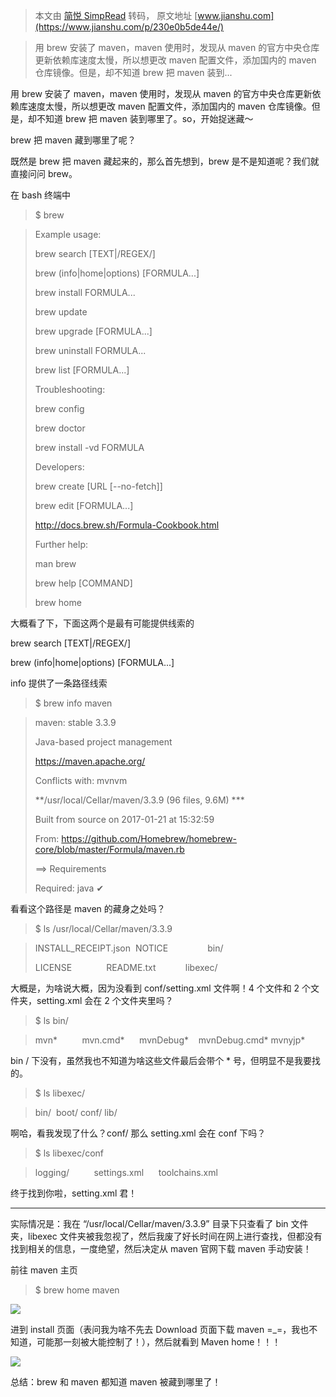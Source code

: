 > 本文由 [简悦 SimpRead](http://ksria.com/simpread/) 转码， 原文地址 [www.jianshu.com](https://www.jianshu.com/p/230e0b5de44e/)

> 用 brew 安装了 maven，maven 使用时，发现从 maven 的官方中央仓库更新依赖库速度太慢，所以想更改 maven 配置文件，添加国内的 maven 仓库镜像。但是，却不知道 brew 把 maven 装到...

用 brew 安装了 maven，maven 使用时，发现从 maven 的官方中央仓库更新依赖库速度太慢，所以想更改 maven 配置文件，添加国内的 maven 仓库镜像。但是，却不知道 brew 把 maven 装到哪里了。so，开始捉迷藏～

brew 把 maven 藏到哪里了呢？

既然是 brew 把 maven 藏起来的，那么首先想到，brew 是不是知道呢？我们就直接问问 brew。

在 bash 终端中

> $ brew  

> Example usage:
> 
> brew search [TEXT|/REGEX/]
> 
> brew (info|home|options) [FORMULA...]
> 
> brew install FORMULA...
> 
> brew update
> 
> brew upgrade [FORMULA...]
> 
> brew uninstall FORMULA...
> 
> brew list [FORMULA...]
> 
> Troubleshooting:
> 
> brew config
> 
> brew doctor
> 
> brew install -vd FORMULA
> 
> Developers:
> 
> brew create [URL [--no-fetch]]
> 
> brew edit [FORMULA...]
> 
> http://docs.brew.sh/Formula-Cookbook.html
> 
> Further help:
> 
> man brew
> 
> brew help [COMMAND]
> 
> brew home

大概看了下，下面这两个是最有可能提供线索的

brew search [TEXT|/REGEX/]  

brew (info|home|options) [FORMULA...]

info 提供了一条路径线索

> $ brew info maven  

> maven: stable 3.3.9
> 
> Java-based project management
> 
> https://maven.apache.org/
> 
> Conflicts with: mvnvm
> 
> **/usr/local/Cellar/maven/3.3.9 (96 files, 9.6M) ***
> 
> Built from source on 2017-01-21 at 15:32:59
> 
> From: https://github.com/Homebrew/homebrew-core/blob/master/Formula/maven.rb
> 
> ==> Requirements
> 
> Required: java ✔

看看这个路径是 maven 的藏身之处吗？

> $ ls /usr/local/Cellar/maven/3.3.9  

> INSTALL_RECEIPT.json  NOTICE                bin/
> 
> LICENSE              README.txt            libexec/

大概是，为啥说大概，因为没看到 conf/setting.xml 文件啊！4 个文件和 2 个文件夹，setting.xml 会在 2 个文件夹里吗？  

> $ ls bin/  

> mvn*          mvn.cmd*      mvnDebug*    mvnDebug.cmd* mvnyjp*

bin / 下没有，虽然我也不知道为啥这些文件最后会带个 * 号，但明显不是我要找的。

> $ ls libexec/  

> bin/  boot/ conf/ lib/

啊哈，看我发现了什么？conf/ 那么 setting.xml 会在 conf 下吗？

> $ ls libexec/conf  

> logging/          settings.xml      toolchains.xml

终于找到你啦，setting.xml 君！

* * *

实际情况是：我在 “/usr/local/Cellar/maven/3.3.9” 目录下只查看了 bin 文件夹，libexec 文件夹被我忽视了，然后我废了好长时间在网上进行查找，但都没有找到相关的信息，一度绝望，然后决定从 maven 官网下载 maven 手动安装！

前往 maven 主页

> $ brew home maven  

![](http://upload-images.jianshu.io/upload_images/1830362-c7d7e18c7b693b14.jpg)

进到 install 页面（表问我为啥不先去 Download 页面下载 maven =_=，我也不知道，可能那一刻被大能控制了！），然后就看到 Maven home！！！

![](http://upload-images.jianshu.io/upload_images/1830362-2fc1e5411d8329d0.png)

总结：brew 和 maven 都知道 maven 被藏到哪里了！